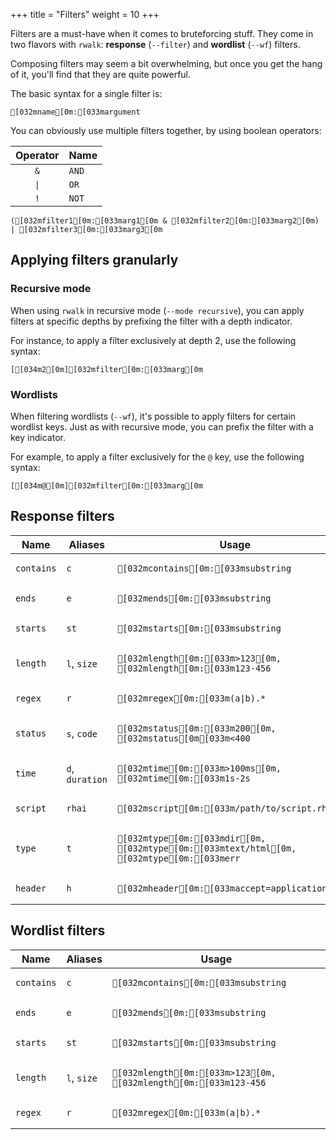 +++
title = "Filters"
weight = 10
+++

Filters are a must-have when it comes to bruteforcing stuff. They come in two flavors with `rwalk`: **response** (`--filter`) and **wordlist** (`--wf`) filters. 

Composing filters may seem a bit overwhelming, but once you get the hang of it, you'll find that they are quite powerful. 

The basic syntax for a single filter is:

```ansi
[032mname[0m:[033margument
```

You can obviously use multiple filters together, by using boolean operators:

| Operator | Name  |
| :------: | ----- |
|   `&`    | `AND` |
|   `\|`   | `OR`  |
|   `!`    | `NOT` |

```ansi
([032mfilter1[0m:[033marg1[0m & [032mfilter2[0m:[033marg2[0m) | [032mfilter3[0m:[033marg3[0m
```

## Applying filters granularly

### Recursive mode

When using `rwalk` in recursive mode (`--mode recursive`), you can apply filters at specific depths by prefixing the filter with a depth indicator. 

For instance, to apply a filter exclusively at depth 2, use the following syntax:

```ansi
[[034m2[0m][032mfilter[0m:[033marg[0m
```

### Wordlists

When filtering wordlists (`--wf`), it's possible to apply filters for certain wordlist keys. Just as with recursive mode, you can prefix the filter with a key indicator.

For example, to apply a filter exclusively for the `@` key, use the following syntax:

```ansi
[[034m@[0m][032mfilter[0m:[033marg[0m
```

## Response filters

<table>
    <thead>
        <tr>
            <th>Name</th>
            <th>Aliases</th>
            <th>Usage</th>
        </tr>
    </thead>
    <tbody>
        <tr>
            <td><code>contains</code></td>
            <td><code>c</code></td>
            <td>

```ansi
[032mcontains[0m:[033msubstring
```
            
</td>
        </tr>
        <tr>
            <td><code>ends</code></td>
            <td><code>e</code></td>
            <td>

```ansi
[032mends[0m:[033msubstring
```
            
</td>
        </tr>
        <tr>
            <td><code>starts</code></td>
            <td><code>st</code></td>
            <td>

```ansi
[032mstarts[0m:[033msubstring
```
            
</td>
        </tr>
        <tr>
            <td><code>length</code></td>
            <td><code>l</code>, <code>size</code></td>
            <td>

```ansi
[032mlength[0m:[033m>123[0m, [032mlength[0m:[033m123-456
```
            
</td>
        </tr>
        <tr>
            <td><code>regex</code></td>
            <td><code>r</code></td>
            <td>

```ansi
[032mregex[0m:[033m(a|b).*
```
            
</td>
        </tr>
        <tr>
            <td><code>status</code></td>
            <td><code>s</code>, <code>code</code></td>
            <td>

```ansi
[032mstatus[0m:[033m200[0m, [032mstatus[0m[033m<400
```
            
</td>
        </tr>
        <tr>
            <td><code>time</code></td>
            <td><code>d</code>, <code>duration</code></td>
            <td>

```ansi
[032mtime[0m:[033m>100ms[0m, [032mtime[0m:[033m1s-2s
```
            
</td>
        </tr>
        <tr>
            <td><code>script</code></td>
            <td><code>rhai</code></td>
            <td>

```ansi
[032mscript[0m:[033m/path/to/script.rhai
```
            
</td>
        </tr>
        <tr>
            <td><code>type</code></td>
            <td><code>t</code></td>
            <td>

```ansi
[032mtype[0m:[033mdir[0m, [032mtype[0m:[033mtext/html[0m, [032mtype[0m:[033merr
```
            
</td>
        </tr>
        <tr>
            <td><code>header</code></td>
            <td><code>h</code></td>
            <td>

```ansi
[032mheader[0m:[033maccept=application/json
```
            
</td>
        </tr>
    </tbody>
</table>

## Wordlist filters


<table>
    <thead>
        <tr>
            <th>Name</th>
            <th>Aliases</th>
            <th>Usage</th>
        </tr>
    </thead>
    <tbody>
        <tr>
            <td><code>contains</code></td>
            <td><code>c</code></td>
            <td>

```ansi
[032mcontains[0m:[033msubstring
```
            
</td>
        </tr>
        <tr>
            <td><code>ends</code></td>
            <td><code>e</code></td>
            <td>

```ansi
[032mends[0m:[033msubstring
```
            
</td>
        </tr>
        <tr>
            <td><code>starts</code></td>
            <td><code>st</code></td>
            <td>

```ansi
[032mstarts[0m:[033msubstring
```
            
</td>
        </tr>
        <tr>
            <td><code>length</code></td>
            <td><code>l</code>, <code>size</code></td>
            <td>

```ansi
[032mlength[0m:[033m>123[0m, [032mlength[0m:[033m123-456
```
            
</td>
        </tr>
        <tr>
            <td><code>regex</code></td>
            <td><code>r</code></td>
            <td>

```ansi
[032mregex[0m:[033m(a|b).*
```
            
</td>
        </tr>
    </tbody>
</table>